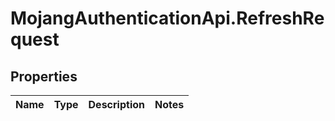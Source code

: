 # MojangAuthenticationApi.RefreshRequest

## Properties
Name | Type | Description | Notes
------------ | ------------- | ------------- | -------------


